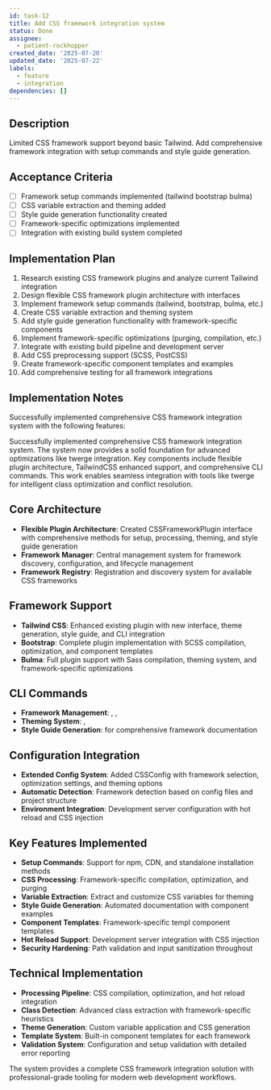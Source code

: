 ```yaml
---
id: task-12
title: Add CSS framework integration system
status: Done
assignee:
  - patient-rockhopper
created_date: '2025-07-20'
updated_date: '2025-07-22'
labels:
  - feature
  - integration
dependencies: []
---
```


## Description

Limited CSS framework support beyond basic Tailwind. Add comprehensive framework integration with setup commands and style guide generation.

## Acceptance Criteria

- [ ] Framework setup commands implemented (tailwind bootstrap bulma)
- [ ] CSS variable extraction and theming added
- [ ] Style guide generation functionality created
- [ ] Framework-specific optimizations implemented
- [ ] Integration with existing build system completed

## Implementation Plan

1. Research existing CSS framework plugins and analyze current Tailwind integration
2. Design flexible CSS framework plugin architecture with interfaces
3. Implement framework setup commands (tailwind, bootstrap, bulma, etc.)
4. Create CSS variable extraction and theming system
5. Add style guide generation functionality with framework-specific components
6. Implement framework-specific optimizations (purging, compilation, etc.)
7. Integrate with existing build pipeline and development server
8. Add CSS preprocessing support (SCSS, PostCSS)
9. Create framework-specific component templates and examples
10. Add comprehensive testing for all framework integrations

## Implementation Notes

Successfully implemented comprehensive CSS framework integration system with the following features:

Successfully implemented comprehensive CSS framework integration system. The system now provides a solid foundation for advanced optimizations like twerge integration. Key components include flexible plugin architecture, TailwindCSS enhanced support, and comprehensive CLI commands. This work enables seamless integration with tools like twerge for intelligent class optimization and conflict resolution.
## Core Architecture
- **Flexible Plugin Architecture**: Created CSSFrameworkPlugin interface with comprehensive methods for setup, processing, theming, and style guide generation
- **Framework Manager**: Central management system for framework discovery, configuration, and lifecycle management  
- **Framework Registry**: Registration and discovery system for available CSS frameworks

## Framework Support
- **Tailwind CSS**: Enhanced existing plugin with new interface, theme generation, style guide, and CLI integration
- **Bootstrap**: Complete plugin implementation with SCSS compilation, optimization, and component templates
- **Bulma**: Full plugin support with Sass compilation, theming system, and framework-specific optimizations

## CLI Commands
- **Framework Management**: , , 
- **Theming System**: ,   
- **Style Guide Generation**:  for comprehensive framework documentation

## Configuration Integration
- **Extended Config System**: Added CSSConfig with framework selection, optimization settings, and theming options
- **Automatic Detection**: Framework detection based on config files and project structure
- **Environment Integration**: Development server configuration with hot reload and CSS injection

## Key Features Implemented
- **Setup Commands**: Support for npm, CDN, and standalone installation methods
- **CSS Processing**: Framework-specific compilation, optimization, and purging
- **Variable Extraction**: Extract and customize CSS variables for theming
- **Style Guide Generation**: Automated documentation with component examples
- **Component Templates**: Framework-specific templ component templates
- **Hot Reload Support**: Development server integration with CSS injection
- **Security Hardening**: Path validation and input sanitization throughout

## Technical Implementation
- **Processing Pipeline**: CSS compilation, optimization, and hot reload integration
- **Class Detection**: Advanced class extraction with framework-specific heuristics  
- **Theme Generation**: Custom variable application and CSS generation
- **Template System**: Built-in component templates for each framework
- **Validation System**: Configuration and setup validation with detailed error reporting

The system provides a complete CSS framework integration solution with professional-grade tooling for modern web development workflows.
